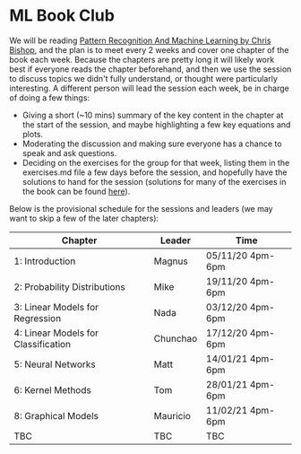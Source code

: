 ML Book Club 
============

We will be reading [Pattern Recognition And Machine Learning by Chris Bishop](http://www.cs.man.ac.uk/~fumie/tmp/bishop.pdf), and the plan is to meet every 2 weeks and cover one chapter of the book each week. Because the chapters are pretty long it will likely work best if everyone reads the chapter beforehand, and then we use the session to discuss topics we didn't fully understand, or thought were particularly interesting. A different person will lead the session each week, be in charge of doing a few things:

- Giving a short (~10 mins) summary of the key content in the chapter at the start of the session, and maybe highlighting a few key equations and plots.
- Moderating the discussion and making sure everyone has a chance to speak and ask questions.
- Deciding on the exercises for the group for that week, listing them in the exercises.md file a few days before the session, and hopefully have the solutions to hand for the session (solutions for many of the exercises in the book can be found [here](https://www.microsoft.com/en-us/research/wp-content/uploads/2016/05/prml-web-sol-2009-09-08.pdf)). 
 
Below is the provisional schedule for the sessions and leaders (we may want to skip a few of the later chapters): 

| Chapter                             | Leader   | Time             |
| ----------------------------------- | -------- | ---------------- |
| 1: Introduction                     | Magnus   | 05/11/20 4pm-6pm |
| 2: Probability Distributions        | Mike     | 19/11/20 4pm-6pm |
| 3: Linear Models for Regression     | Nada     | 03/12/20 4pm-6pm |
| 4: Linear Models for Classification | Chunchao | 17/12/20 4pm-6pm |
| 5: Neural Networks                  | Matt     | 14/01/21 4pm-6pm |
| 6: Kernel Methods                   | Tom      | 28/01/21 4pm-6pm |
| 8: Graphical Models                 | Mauricio | 11/02/21 4pm-6pm |
| TBC                                 | TBC      | TBC              |
